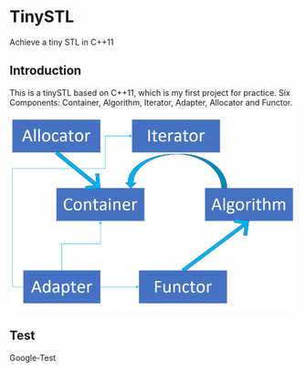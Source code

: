 # TinySTL
Achieve a tiny STL in C++11

Introduction
------
This is a tinySTL based on C++11, which is my first project for practice. Six Components: Container, Algorithm, Iterator, Adapter, Allocator and Functor. 
![](https://github.com/quanweiaolin/TinySTL/blob/master/ImageCache/sixComponents.PNG)  


Test
------
Google-Test

